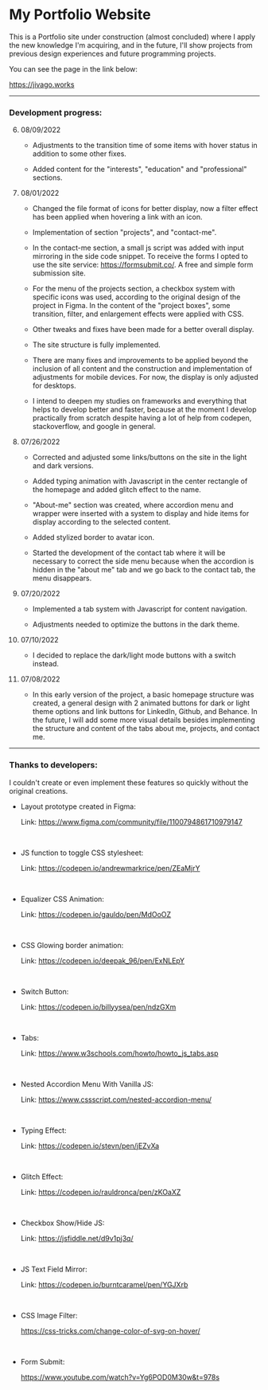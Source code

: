 # My Portfolio Website	

This is a Portfolio site under construction (almost concluded) where I apply the new knowledge I'm acquiring, and in the future, I'll show projects from previous design experiences and future programming projects.

You can see the page in the link below:

https://jivago.works



------

### Development progress:



6. 08/09/2022

   * Adjustments to the transition time of some items with hover status in addition to some other fixes.
   
   * Added content for the "interests", "education" and "professional" sections.
   
   


5. 08/01/2022

   * Changed the file format of icons for better display, now a filter effect has been applied when hovering a link with an icon.

   * Implementation of section "projects", and "contact-me".

   * In the contact-me section, a small js script was added with input mirroring in the side code snippet. To receive the forms I opted to use the site service: https://formsubmit.co/. A free and simple form submission site.

   * For the menu of the projects section, a checkbox system with specific icons was used, according to the original design of the project in Figma. In the content of the "project boxes", some transition, filter, and enlargement effects were applied with CSS.

   * Other tweaks and fixes have been made for a better overall display.
   * The site structure is fully implemented.
   * There are many fixes and improvements to be applied beyond the inclusion of all content and the construction and implementation of adjustments for mobile devices. For now, the display is only adjusted for desktops.

   * I intend to deepen my studies on frameworks and everything that helps to develop better and faster, because at the moment I develop practically from scratch despite having a lot of help from codepen, stackoverflow, and google in general.



4. 07/26/2022 

   * Corrected and adjusted some links/buttons on the site in the light and dark versions.

   * Added typing animation with Javascript in the center rectangle of the homepage and added glitch effect to the name.

   * "About-me" section was created, where accordion menu and wrapper were inserted with a system to display and hide items for display according to the selected content.

   * Added stylized border to avatar icon. 

   * Started the development of the contact tab where it will be necessary to correct the side menu because when the accordion is hidden in the "about me" tab and we go back to the contact tab, the menu disappears.



3. 07/20/2022

   * Implemented a tab system with Javascript for content navigation.

   * Adjustments needed to optimize the buttons in the dark theme.




2. 07/10/2022
   * I decided to replace the dark/light mode buttons with a switch instead.



1. 07/08/2022
   * In this early version of the project, a basic homepage structure was created, a general design with 2 animated buttons for dark or light theme options and link buttons for LinkedIn, Github, and Behance. In the future, I will add some more visual details besides implementing the structure and content of the tabs about me, projects, and contact me.



------

### Thanks to developers:

I couldn't create or even implement these features so quickly without the original creations.



* Layout prototype created in Figma:

  Link: https://www.figma.com/community/file/1100794861710979147

  <br>

* JS function to toggle CSS stylesheet:

  Link: https://codepen.io/andrewmarkrice/pen/ZEaMjrY

  <br>

* Equalizer CSS Animation:

  Link: https://codepen.io/gauldo/pen/MdOoOZ

  <br>

* CSS Glowing border animation:

  Link: https://codepen.io/deepak_96/pen/ExNLEpY

  <br>

* Switch Button:

  Link: https://codepen.io/billyysea/pen/ndzGXm

  <br>

* Tabs:

  Link: https://www.w3schools.com/howto/howto_js_tabs.asp

  <br>

* Nested Accordion Menu With Vanilla JS:

  Link: https://www.cssscript.com/nested-accordion-menu/

  <br>

* Typing Effect:

  Link: https://codepen.io/stevn/pen/jEZvXa

  <br>

* Glitch Effect:

  Link: https://codepen.io/rauldronca/pen/zKOaXZ

  <br>

* Checkbox Show/Hide JS:

  Link: https://jsfiddle.net/d9v1pj3q/

  <br>

* JS Text Field Mirror:

  Link: https://codepen.io/burntcaramel/pen/YGJXrb

  <br>

* CSS Image Filter:

  https://css-tricks.com/change-color-of-svg-on-hover/

  <br>

* Form Submit:

  https://www.youtube.com/watch?v=Yg6POD0M30w&t=978s
